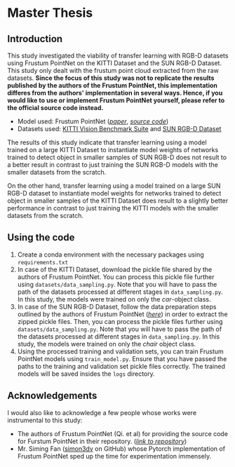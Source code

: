 # Master Thesis

## Introduction 

This study investigated the viability of transfer learning with RGB-D datasets using Frustum PointNet on the KITTI Dataset and the SUN RGB-D Dataset. This study only dealt with the frustum point cloud extracted from the raw datasets. **Since the focus of this study was not to replicate the results published by the authors of the Frustum PointNet, this implementation differes from the authors' implementation in several ways. Hence, if you would like to use or implement Frustum PointNet yourself, please refer to the official source code instead.**

* Model used: Frustum PointNet ([*paper*](https://arxiv.org/abs/1711.08488), [*source code*](https://github.com/charlesq34/frustum-pointnets))
* Datasets used: [KITTI Vision Benchmark Suite](http://www.cvlibs.net/datasets/kitti/) and [SUN RGB-D Dataset](https://rgbd.cs.princeton.edu/)

The results of this study indicate that transfer learning using a model trained on a large KITTI Dataset to instantiate model weights of networks trained to detect object in smaller samples of SUN RGB-D does not result to a better result in contrast to just training the SUN RGB-D models with the smaller datasets from the scratch.

On the other hand, transfer learning using a model trained on a large SUN RGB-D dataset to instantiate model weights for networks trained to detect object in smaller samples of the KITTI Dataset does result to a slightly better performance in contrast to just training the KITTI models with the smaller datasets from the scratch.

## Using the code

1. Create a conda environment with the necessary packages using `requirements.txt`
1. In case of the KITTI Dataset, download the pickle file shared by the authors of Frustum PointNet. You can process this pickle file further using `datasets/data_sampling.py`. Note that you will have to pass the path of the datasets processed at different stages in `data_sampling.py`. In this study, the models were trained on only the *car*-object class.
1. In case of the SUN RGB-D Dataset, follow the data preparation steps outlined by the authors of Frustum PointNet ([*here*](https://github.com/charlesq34/frustum-pointnets/tree/master/sunrgbd)) in order to extract the zipped pickle files. Then, you can process the pickle files further using `datasets/data_sampling.py`. Note that you will have to pass the path of the datasets processed at different stages in `data_sampling.py`. In this study, the models were trained on only the *chair* object class.
1. Using the processed training and validation sets, you can train Frustum PointNet models using `train_model.py`. Ensure that you have passed the paths to the training and validation set pickle files correctly. The trained models will be saved insides the `logs` directory.


## Acknowledgements

I would also like to acknowledge a few people whose works were instrumental to this study:

* The authors of Frustum PointNet (Qi. et al) for providing the source code for Furstum PointNet in their repository. ([*link to repository*](https://github.com/charlesq34/frustum-pointnets))
* Mr. Siming Fan ([simon3dv](https://github.com/simon3dv) on GitHub) whose Pytorch implementation of Frustum PointNet sped up the time for experimentation immensely.